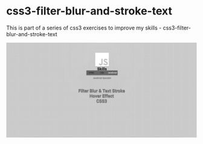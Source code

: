 # css3-filter-blur-and-stroke-text
This is part of a series of css3 exercises to improve my skills - css3-filter-blur-and-stroke-text

![Screenshot](css3-filter-blur-and-stroke-text.png)
